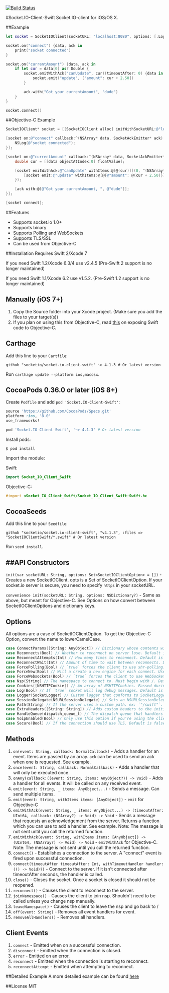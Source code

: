 [![Build Status](https://travis-ci.org/socketio/socket.io-client-swift.svg?branch=master)](https://travis-ci.org/socketio/socket.io-client-swift)

#Socket.IO-Client-Swift
Socket.IO-client for iOS/OS X.

##Example
```swift
let socket = SocketIOClient(socketURL: "localhost:8080", options: [.Log(true), .ForcePolling(true)])

socket.on("connect") {data, ack in
    print("socket connected")
}

socket.on("currentAmount") {data, ack in
    if let cur = data[0] as? Double {
        socket.emitWithAck("canUpdate", cur)(timeoutAfter: 0) {data in
            socket.emit("update", ["amount": cur + 2.50])
        }

        ack.with("Got your currentAmount", "dude")
    }
}

socket.connect()
```

##Objective-C Example
```objective-c
SocketIOClient* socket = [[SocketIOClient alloc] initWithSocketURL:@"localhost:8080" options:@{@"log": @YES, @"forcePolling": @YES}];

[socket on:@"connect" callback:^(NSArray* data, SocketAckEmitter* ack) {
    NSLog(@"socket connected");
}];

[socket on:@"currentAmount" callback:^(NSArray* data, SocketAckEmitter* ack) {
    double cur = [[data objectAtIndex:0] floatValue];

    [socket emitWithAck:@"canUpdate" withItems:@[@(cur)]](0, ^(NSArray* data) {
        [socket emit:@"update" withItems:@[@{@"amount": @(cur + 2.50)}]];
    });

    [ack with:@[@"Got your currentAmount, ", @"dude"]];
}];

[socket connect];

```

##Features
- Supports socket.io 1.0+
- Supports binary
- Supports Polling and WebSockets
- Supports TLS/SSL
- Can be used from Objective-C

##Installation
Requires Swift 2/Xcode 7

If you need Swift 1.2/Xcode 6.3/4 use v2.4.5 (Pre-Swift 2 support is no longer maintained)

If you need Swift 1.1/Xcode 6.2 use v1.5.2. (Pre-Swift 1.2 support is no longer maintained)

Manually (iOS 7+)
-----------------
1. Copy the Source folder into your Xcode project. (Make sure you add the files to your target(s))
2. If you plan on using this from Objective-C, read [this](https://developer.apple.com/library/ios/documentation/Swift/Conceptual/BuildingCocoaApps/MixandMatch.html) on exposing Swift code to Objective-C.

Carthage
-----------------
Add this line to your `Cartfile`:
```
github "socketio/socket.io-client-swift" ~> 4.1.3 # Or latest version
```

Run `carthage update --platform ios,macosx`.

CocoaPods 0.36.0 or later (iOS 8+)
------------------
Create `Podfile` and add `pod 'Socket.IO-Client-Swift'`:

```ruby
source 'https://github.com/CocoaPods/Specs.git'
platform :ios, '8.0'
use_frameworks!

pod 'Socket.IO-Client-Swift', '~> 4.1.3' # Or latest version
```

Install pods:

```
$ pod install
```

Import the module:

Swift:
```swift
import Socket_IO_Client_Swift
```

Objective-C:

```Objective-C
#import <Socket_IO_Client_Swift/Socket_IO_Client_Swift-Swift.h>
```

CocoaSeeds
-----------------

Add this line to your `Seedfile`:

```
github "socketio/socket.io-client-swift", "v4.1.3", :files => "SocketIOClientSwift/*.swift" # Or latest version
```

Run `seed install`.


##API
Constructors
-----------
`init(var socketURL: String, options: Set<SocketIOClientOption> = [])` - Creates a new SocketIOClient. opts is a Set of SocketIOClientOption. If your socket.io server is secure, you need to specify `https` in your socketURL.

`convenience init(socketURL: String, options: NSDictionary?)` - Same as above, but meant for Objective-C. See Options on how convert between SocketIOClientOptions and dictionary keys.

Options
-------
All options are a case of SocketIOClientOption. To get the Objective-C Option, convert the name to lowerCamelCase.

```swift
case ConnectParams([String: AnyObject]) // Dictionary whose contents will be passed with the connection.
case Reconnects(Bool) // Whether to reconnect on server lose. Default is `true`
case ReconnectAttempts(Int) // How many times to reconnect. Default is `-1` (infinite tries)
case ReconnectWait(Int) // Amount of time to wait between reconnects. Default is `10`
case ForcePolling(Bool) // `true` forces the client to use xhr-polling. Default is `false`
case ForceNew(Bool) // Will a create a new engine for each connect. Useful if you find a bug in the engine related to reconnects
case ForceWebsockets(Bool) // `true` forces the client to use WebSockets. Default is `false`
case Nsp(String) // The namespace to connect to. Must begin with /. Default is `/`
case Cookies([NSHTTPCookie]) // An array of NSHTTPCookies. Passed during the handshake. Default is nil.
case Log(Bool) // If `true` socket will log debug messages. Default is false.
case Logger(SocketLogger) // Custom logger that conforms to SocketLogger. Will use the default logging otherwise.
case SessionDelegate(NSURLSessionDelegate) // Sets an NSURLSessionDelegate for the underlying engine. Useful if you need to handle self-signed certs. Default is nil.
case Path(String) // If the server uses a custom path. ex: `"/swift"`. Default is `""`
case ExtraHeaders([String: String]) // Adds custom headers to the initial request. Default is nil.
case HandleQueue(dispatch_queue_t) // The dispatch queue that handlers are run on. Default is the main queue.
case VoipEnabled(Bool) // Only use this option if you're using the client with VoIP services. Changes the way the WebSocket is created. Default is false
case Secure(Bool) // If the connection should use TLS. Default is false.

```
Methods
-------
1. `on(event: String, callback: NormalCallback)` - Adds a handler for an event. Items are passed by an array. `ack` can be used to send an ack when one is requested. See example.
2. `once(event: String, callback: NormalCallback)` - Adds a handler that will only be executed once.
3. `onAny(callback:((event: String, items: AnyObject?)) -> Void)` - Adds a handler for all events. It will be called on any received event.
4. `emit(event: String, _ items: AnyObject...)` - Sends a message. Can send multiple items.
5. `emit(event: String, withItems items: [AnyObject])` - `emit` for Objective-C
6. `emitWithAck(event: String, _ items: AnyObject...) -> (timeoutAfter: UInt64, callback: (NSArray?) -> Void) -> Void` - Sends a message that requests an acknowledgement from the server. Returns a function which you can use to add a handler. See example. Note: The message is not sent until you call the returned function.
7. `emitWithAck(event: String, withItems items: [AnyObject]) -> (UInt64, (NSArray?) -> Void) -> Void` - `emitWithAck` for Objective-C. Note: The message is not sent until you call the returned function.
8. `connect()` - Establishes a connection to the server. A "connect" event is fired upon successful connection.
9. `connect(timeoutAfter timeoutAfter: Int, withTimeoutHandler handler: (() -> Void)?)` - Connect to the server. If it isn't connected after timeoutAfter seconds, the handler is called.
10. `close()` - Closes the socket. Once a socket is closed it should not be reopened.
11. `reconnect()` - Causes the client to reconnect to the server.
12. `joinNamespace()` - Causes the client to join nsp. Shouldn't need to be called unless you change nsp manually.
13. `leaveNamespace()` - Causes the client to leave the nsp and go back to /
14. `off(event: String)` - Removes all event handlers for event.
15. `removeAllHandlers()` - Removes all handlers.

Client Events
------
1. `connect` - Emitted when on a successful connection.
2. `disconnect` - Emitted when the connection is closed.
3. `error` - Emitted on an error.
4. `reconnect` - Emitted when the connection is starting to reconnect.
5. `reconnectAttempt` - Emitted when attempting to reconnect.

##Detailed Example
A more detailed example can be found [here](https://github.com/nuclearace/socket.io-client-swift-example)

##License
MIT
